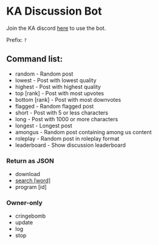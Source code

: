 # KA Discussion Bot

Join the KA discord [here](https://discord.gg/Hc48t2N) to use the bot.

Prefix: `?`

## Command list: 
- random - Random post
- lowest - Post with lowest quality
- highest - Post with highest quality
- top \[rank] - Post with most upvotes
- bottom \[rank] - Post with most downvotes
- flagged - Random flagged post
- short - Post with 5 or less characters
- long - Post with 1000 or more characters
- longest - Longest post
- amongus - Random post containing among us content
- roleplay - Random post in roleplay format
- leaderboard - Show discussion leaderboard

### Return as JSON
- download  
- [search \[word\]](https://www.khanacademy.org/cs/-/5005389626032128) 
- program \[id]

### Owner-only
- cringebomb  
- update 
- log  
- stop
